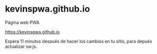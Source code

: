 # kevinspwa.github.io
Página web PWA

https://kevinspwa.github.io

Espera 11 minutos después de hacer los cambios en tu sitio, para depués
actualizar sw.js.
